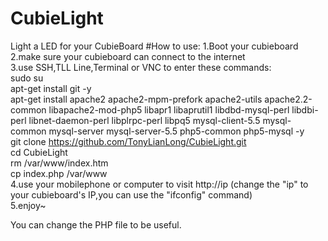 CubieLight
==========

Light a LED for your CubieBoard
#How to use:
1.Boot your cubieboard<br />
2.make sure your cubieboard can connect to the internet<br />
3.use SSH,TLL Line,Terminal or VNC to enter these commands:<br />
sudo su<br />
apt-get install git -y<br />
apt-get install apache2 apache2-mpm-prefork apache2-utils apache2.2-common libapache2-mod-php5 libapr1 libaprutil1 libdbd-mysql-perl libdbi-perl libnet-daemon-perl libplrpc-perl libpq5 mysql-client-5.5 mysql-common mysql-server mysql-server-5.5 php5-common php5-mysql -y<br />
git clone https://github.com/TonyLianLong/CubieLight.git<br />
cd CubieLight<br />
rm /var/www/index.htm<br />
cp index.php /var/www<br />
4.use your mobilephone or computer to visit http://ip (change the "ip" to your cubieboard's IP,you can use the "ifconfig" command)<br />
5.enjoy~<br />

You can change the PHP file to be useful.
